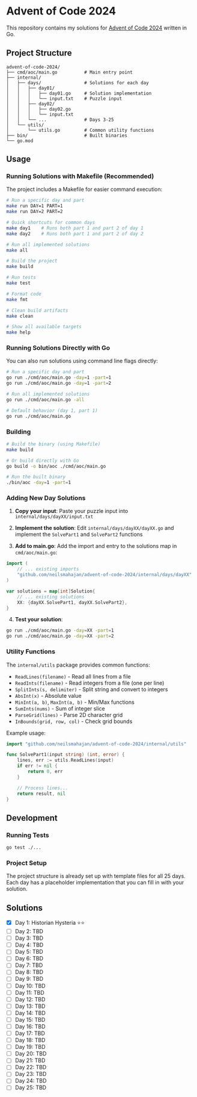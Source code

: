 # Advent of Code 2024

This repository contains my solutions for [Advent of Code 2024](https://adventofcode.com/2024) written in Go.

## Project Structure

```
advent-of-code-2024/
├── cmd/aoc/main.go          # Main entry point
├── internal/
│   ├── days/                # Solutions for each day
│   │   ├── day01/
│   │   │   ├── day01.go     # Solution implementation
│   │   │   └── input.txt    # Puzzle input
│   │   ├── day02/
│   │   │   ├── day02.go
│   │   │   └── input.txt
│   │   └── ...              # Days 3-25
│   └── utils/
│       └── utils.go         # Common utility functions
├── bin/                     # Built binaries
└── go.mod
```

## Usage

### Running Solutions with Makefile (Recommended)

The project includes a Makefile for easier command execution:

```bash
# Run a specific day and part
make run DAY=1 PART=1
make run DAY=2 PART=2

# Quick shortcuts for common days
make day1    # Runs both part 1 and part 2 of day 1
make day2    # Runs both part 1 and part 2 of day 2

# Run all implemented solutions
make all

# Build the project
make build

# Run tests
make test

# Format code
make fmt

# Clean build artifacts
make clean

# Show all available targets
make help
```

### Running Solutions Directly with Go

You can also run solutions using command line flags directly:

```bash
# Run a specific day and part
go run ./cmd/aoc/main.go -day=1 -part=1
go run ./cmd/aoc/main.go -day=1 -part=2

# Run all implemented solutions
go run ./cmd/aoc/main.go -all

# Default behavior (day 1, part 1)
go run ./cmd/aoc/main.go
```

### Building

```bash
# Build the binary (using Makefile)
make build

# Or build directly with Go
go build -o bin/aoc ./cmd/aoc/main.go

# Run the built binary
./bin/aoc -day=1 -part=1
```

### Adding New Day Solutions

1. **Copy your input**: Paste your puzzle input into `internal/days/dayXX/input.txt`

2. **Implement the solution**: Edit `internal/days/dayXX/dayXX.go` and implement the `SolvePart1` and `SolvePart2` functions

3. **Add to main.go**: Add the import and entry to the solutions map in `cmd/aoc/main.go`:

```go
import (
    // ... existing imports
    "github.com/neilsmahajan/advent-of-code-2024/internal/days/dayXX"
)

var solutions = map[int]Solution{
    // ... existing solutions
    XX: {dayXX.SolvePart1, dayXX.SolvePart2},
}
```

4. **Test your solution**:

```bash
go run ./cmd/aoc/main.go -day=XX -part=1
go run ./cmd/aoc/main.go -day=XX -part=2
```

### Utility Functions

The `internal/utils` package provides common functions:

- `ReadLines(filename)` - Read all lines from a file
- `ReadInts(filename)` - Read integers from a file (one per line)
- `SplitInts(s, delimiter)` - Split string and convert to integers
- `AbsInt(x)` - Absolute value
- `MinInt(a, b)`, `MaxInt(a, b)` - Min/Max functions
- `SumInts(nums)` - Sum of integer slice
- `ParseGrid(lines)` - Parse 2D character grid
- `InBounds(grid, row, col)` - Check grid bounds

Example usage:

```go
import "github.com/neilsmahajan/advent-of-code-2024/internal/utils"

func SolvePart1(input string) (int, error) {
    lines, err := utils.ReadLines(input)
    if err != nil {
        return 0, err
    }

    // Process lines...
    return result, nil
}
```

## Development

### Running Tests

```bash
go test ./...
```

### Project Setup

The project structure is already set up with template files for all 25 days. Each day has a placeholder implementation that you can fill in with your solution.

## Solutions

- [x] Day 1: Historian Hysteria ⭐⭐
- [ ] Day 2: TBD
- [ ] Day 3: TBD
- [ ] Day 4: TBD
- [ ] Day 5: TBD
- [ ] Day 6: TBD
- [ ] Day 7: TBD
- [ ] Day 8: TBD
- [ ] Day 9: TBD
- [ ] Day 10: TBD
- [ ] Day 11: TBD
- [ ] Day 12: TBD
- [ ] Day 13: TBD
- [ ] Day 14: TBD
- [ ] Day 15: TBD
- [ ] Day 16: TBD
- [ ] Day 17: TBD
- [ ] Day 18: TBD
- [ ] Day 19: TBD
- [ ] Day 20: TBD
- [ ] Day 21: TBD
- [ ] Day 22: TBD
- [ ] Day 23: TBD
- [ ] Day 24: TBD
- [ ] Day 25: TBD
